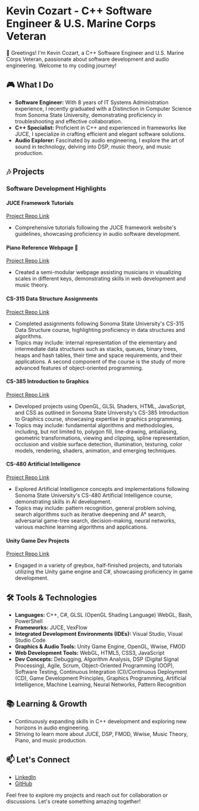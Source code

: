 
# Kevin Cozart - C++ Software Engineer & U.S. Marine Corps Veteran 

👋 Greetings! I'm Kevin Cozart, a C++ Software Engineer and U.S. Marine Corps Veteran, passionate about software development and audio engineering. Welcome to my coding journey!

## 🎮 What I Do

- **Software Engineer:** With 8 years of IT Systems Administration experience, I recently graduated with a Distinction in Computer Science from Sonoma State University, demonstrating proficiency in troubleshooting and effective collaboration.
- **C++ Specialist:** Proficient in C++ and experienced in frameworks like JUCE, I specialize in crafting efficient and elegant software solutions.
- **Audio Explorer:** Fascinated by audio engineering, I explore the art of sound in technology, delving into DSP, music theory, and music production.

## 🎶 Projects

### Software Development Highlights

#### JUCE Framework Tutorials
[Project Repo Link](https://github.com/CozartKevin/JUCE-Tutorials)
- Comprehensive tutorials following the JUCE framework website's guidelines, showcasing proficiency in audio software development.

#### Piano Reference Webpage 🎹
[Project Repo Link](https://github.com/CozartKevin/Piano_Reference_Webpage-Scales)
- Created a semi-modular webpage assisting musicians in visualizing scales in different keys, demonstrating skills in web development and music theory.

#### CS-315 Data Structure Assignments
[Project Repo Link](https://github.com/CozartKevin/CS-315_Data_Structures_SSU)
- Completed assignments following Sonoma State University's CS-315 Data Structure course, highlighting proficiency in data structures and algorithms.
- Topics may include: internal representation of the elementary and intermediate data structures such as stacks, queues, binary trees, heaps and hash tables, their time and space requirements, and their applications.  A second component of the course is the study of more advanced features of object-oriented programming.

#### CS-385 Introduction to Graphics
[Project Repo Link](https://github.com/CozartKevin/CS385-Intro_To_Graphics_SSU)
- Developed projects using OpenGL, GLSL Shaders, HTML, JavaScript, and CSS as outlined in Sonoma State University's CS-385 Introduction to Graphics course, showcasing expertise in graphics programming.
- Topics may include: fundamental algorithms and methodologies, including, but not limited to, polygon fill, line-drawing, antialiasing, geometric transformations, viewing and clipping, spline representation, occlusion and visible surface detection, illumination, texturing, color models, rendering, shaders, animation, and emerging techniques.

#### CS-480 Artificial Intelligence
[Project Repo Link](https://github.com/CozartKevin/CS-480_Artificial_Intelligence_SSU)
- Explored Artificial Intelligence concepts and implementations following Sonoma State University's CS-480 Artificial Intelligence course, demonstrating skills in AI development.
- Topics may include: pattern recognition, general problem solving, search algorithms such as iterative deepening and A* search, adversarial game-tree search, decision-making, neural networks, various machine learning algorithms and applications.

#### Unity Game Dev Projects
[Project Repo Link](https://github.com/CozartKevin/Unity_Game_Dev_Projects)
- Engaged in a variety of greybox, half-finished projects, and tutorials utilizing the Unity game engine and C#, showcasing proficiency in game development.


## 🛠️ Tools & Technologies

- **Languages:** C++, C#, GLSL (OpenGL Shading Language) WebGL, Bash, PowerShell
- **Frameworks:** JUCE, VexFlow
- **Integrated Development Environments (IDEs):** Visual Studio, Visual Studio Code
- **Graphics & Audio Tools:** Unity Game Engine, OpenGL, Wwise, FMOD
- **Web Development Tools:** WebGL, HTML5, CSS3, JavaScript
- **Dev Concepts:** Debugging, Algorithm Analysis, DSP (Digital Signal Processing), Agile, Scrum, Object-Oriented Programming (OOP), Software Testing, Continuous Integration (CI)/Continuous Deployment (CD), Game Development Principles, Graphics Programming, Artificial Intelligence, Machine Learning, Neural Networks, Pattern Recognition

## 📚 Learning & Growth

- Continuously expanding skills in C++ development and exploring new horizons in audio engineering.
- Striving to learn more about JUCE, DSP, FMOD, Wwise, Music Theory, Piano, and music production.

## 📫 Let's Connect

- [LinkedIn](https://www.linkedin.com/in/CozartKevin)
- [GitHub](https://www.github.com/CozartKevin)

Feel free to explore my projects and reach out for collaboration or discussions. Let's create something amazing together!
